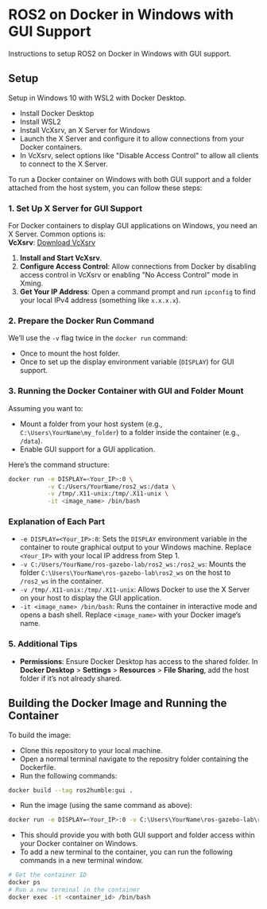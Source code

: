 # ROS2 on Docker in Windows with GUI Support

Instructions to setup ROS2 on Docker in Windows with GUI support.

## Setup

Setup in Windows 10 with WSL2 with Docker Desktop.  

* Install Docker Desktop
* Install WSL2
* Install VcXsrv, an X Server for Windows
* Launch the X Server and configure it to allow connections from your Docker containers.
* In VcXsrv, select options like "Disable Access Control" to allow all clients to connect to the X Server.

To run a Docker container on Windows with both GUI support and a folder attached from the host system, you can follow these steps:

### 1. Set Up X Server for GUI Support

For Docker containers to display GUI applications on Windows, you need an X Server. Common options is:  
**VcXsrv**: [Download VcXsrv](https://sourceforge.net/projects/vcxsrv/)

1. **Install and Start VcXsrv**.
2. **Configure Access Control**: Allow connections from Docker by disabling access control in VcXsrv or enabling "No Access Control" mode in Xming.
3. **Get Your IP Address**: Open a command prompt and run `ipconfig` to find your local IPv4 address (something like `x.x.x.x`).

### 2. Prepare the Docker Run Command

We’ll use the `-v` flag twice in the `docker run` command:

* Once to mount the host folder.
* Once to set up the display environment variable (`DISPLAY`) for GUI support.

### 3. Running the Docker Container with GUI and Folder Mount

Assuming you want to:

* Mount a folder from your host system (e.g., `C:\Users\YourName\my_folder`) to a folder inside the container (e.g., `/data`).
* Enable GUI support for a GUI application.

Here’s the command structure:

```bash
docker run -e DISPLAY=<Your_IP>:0 \
           -v C:/Users/YourName/ros2_ws:/data \
           -v /tmp/.X11-unix:/tmp/.X11-unix \
           -it <image_name> /bin/bash
```

### Explanation of Each Part

* `-e DISPLAY=<Your_IP>:0`: Sets the `DISPLAY` environment variable in the container to route graphical output to your Windows machine. Replace `<Your_IP>` with your local IP address from Step 1.
* `-v C:/Users/YourName/ros-gazebo-lab/ros2_ws:/ros2_ws`: Mounts the folder `C:\Users\YourName\ros-gazebo-lab\ros2_ws` on the host to `/ros2_ws` in the container.
* `-v /tmp/.X11-unix:/tmp/.X11-unix`: Allows Docker to use the X Server on your host to display the GUI application.
* `-it <image_name> /bin/bash`: Runs the container in interactive mode and opens a bash shell. Replace `<image_name>` with your Docker image’s name.

### 5. Additional Tips

* **Permissions**: Ensure Docker Desktop has access to the shared folder. In **Docker Desktop** > **Settings** > **Resources** > **File Sharing**, add the host folder if it’s not already shared.

## Building the Docker Image and Running the Container

To build the image:  

* Clone this repository to your local machine.
* Open a normal terminal navigate to the repositry folder containing the Dockerfile.
* Run the following commands:  

```bash
docker build --tag ros2humble:gui .
```

* Run the image (using the same command as above):

```bash
docker run -e DISPLAY=<Your_IP>:0 -v C:\Users\YourName\ros-gazebo-lab\ros2_ws:/ros2_ws -v /tmp/.X11-unix:/tmp/.X11-unix -it ros2humble:gui
```

* This should provide you with both GUI support and folder access within your Docker container on Windows.
* To add a new terminal to the container, you can run the following commands in a new terminal window.

```bash
# Get the container ID
docker ps
# Run a new terminal in the container
docker exec -it <container_id> /bin/bash
```
